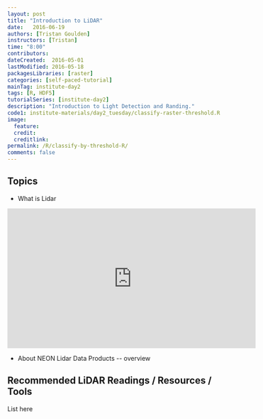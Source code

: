 ```yaml
---
layout: post
title: "Introduction to LiDAR"
date:   2016-06-19
authors: [Tristan Goulden]
instructors: [Tristan]
time: "8:00"
contributors:
dateCreated:  2016-05-01
lastModified: 2016-05-18
packagesLibraries: [raster]
categories: [self-paced-tutorial]
mainTag: institute-day2
tags: [R, HDF5]
tutorialSeries: [institute-day2]
description: "Introduction to Light Detection and Randing."
code1: institute-materials/day2_tuesday/classify-raster-threshold.R
image:
  feature:
  credit:
  creditlink:
permalink: /R/classify-by-threshold-R/
comments: false
---
```


## Topics

* What is Lidar

<iframe width="560" height="315" src="https://www.youtube.com/embed/EYbhNSUnIdU" frameborder="0" allowfullscreen></iframe>

* About NEON Lidar Data Products -- overview

## Recommended LiDAR Readings / Resources / Tools

List here
